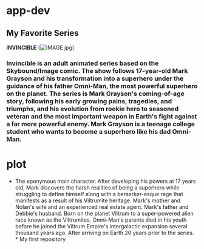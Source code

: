 # app-dev
##  My Favorite Series ##
**INVINCIBLE**
(![IMAGE](https://github.com/punoprince/app-dev/assets/152346561/67c19eef-165c-44c8-8211-9a81430cda8f)
jpg)
### Invincible is an adult animated series based on the Skybound/Image comic. The show follows 17-year-old Mark Grayson and his transformation into a superhero under the guidance of his father Omni-Man, the most powerful superhero on the planet. The series is Mark Grayson's coming-of-age story, following his early growing pains, tragedies, and triumphs, and his evolution from rookie hero to seasoned veteran and the most important weapon in Earth's fight against a far more powerful enemy. Mark Grayson is a teenage college student who wants to become a superhero like his dad Omni-Man. ###
# plot #
* The eponymous main character. After developing his powers at 17 years old, Mark discovers the harsh realities of being a superhero while struggling to define himself along with a berserker-esque rage that manifests as a result of his Viltrumite heritage. Mark's mother and Nolan's wife and an experienced real estate agent. Mark's father and Debbie's husband. Born on the planet Viltrum to a super-powered alien race known as the Viltrumites, Omni-Man's parents died in his youth before he joined the Viltrum Empire's intergalactic expansion several thousand years ago. After arriving on Earth 20 years prior to the series. *
 My first repository
